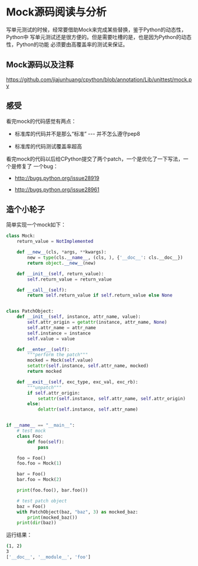# Mock源码阅读与分析

写单元测试的时候，经常要借助Mock来完成某些替换，鉴于Python的动态性，Python中
写单元测试还是很方便的。但是需要吐槽的是，也是因为Python的动态性，Python的功能
必须要由高覆盖率的测试来保证。

## Mock源码以及注释

https://github.com/jiajunhuang/cpython/blob/annotation/Lib/unittest/mock.py

## 感受

看完mock的代码感觉有两点：

- 标准库的代码并不是那么“标准” --- 并不怎么遵守pep8

- 标准库的代码测试覆盖率超高

看完mock的代码以后给CPython提交了两个patch，一个是优化了一下写法，一个是修复了
一个bug：

- http://bugs.python.org/issue28919

- http://bugs.python.org/issue28961

## 造个小轮子

简单实现一个mock如下：

```python
class Mock:
    return_value = NotImplemented

    def __new__(cls, *args, **kwargs):
        new = type(cls.__name__, (cls, ), {'__doc__': cls.__doc__})
        return object.__new__(new)

    def __init__(self, return_value):
        self.return_value = return_value

    def __call__(self):
        return self.return_value if self.return_value else None


class PatchObject:
    def __init__(self, instance, attr_name, value):
        self.attr_origin = getattr(instance, attr_name, None)
        self.attr_name = attr_name
        self.instance = instance
        self.value = value

    def __enter__(self):
        """perform the patch"""
        mocked = Mock(self.value)
        setattr(self.instance, self.attr_name, mocked)
        return mocked

    def __exit__(self, exc_type, exc_val, exc_rb):
        """unpatch"""
        if self.attr_origin:
            setattr(self.instance, self.attr_name, self.attr_origin)
        else:
            delattr(self.instance, self.attr_name)


if __name__ == "__main__":
    # test mock
    class Foo:
        def foo(self):
            pass

    foo = Foo()
    foo.foo = Mock(1)

    bar = Foo()
    bar.foo = Mock(2)

    print(foo.foo(), bar.foo())

    # test patch object
    baz = Foo()
    with PatchObject(baz, "baz", 3) as mocked_baz:
        print(mocked_baz())
    print(dir(baz))
```

运行结果：

```bash
(1, 2)
3
['__doc__', '__module__', 'foo']
```
